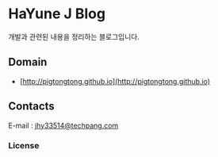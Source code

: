 HaYune J Blog
=====

개발과 관련된 내용을 정리하는 블로그입니다.

## Domain
- [http://pigtongtong.github.io](http://pigtongtong.github.io)

## Contacts
E-mail : [jhy33514@techpang.com](mailto:jhy33514@techpang.com)

### License

